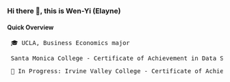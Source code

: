 ### Hi there 👋, this is Wen-Yi (Elayne)

#### Quick Overview
<pre> 🎓 UCLA, Business Economics major
<pre> Santa Monica College - Certificate of Achievement in Data Science
<pre> 📖 In Progress: Irvine Valley College - Certificate of Achievement in Web Authoring

<!--
**elayswew/elayswew** is a ✨ _special_ ✨ repository because its `README.md` (this file) appears on your GitHub profile.



